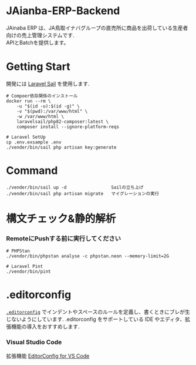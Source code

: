 # JAianba-ERP-Backend
JAinaba ERP は、JA鳥取イナバグループの直売所に商品を出荷している生産者向けの売上管理システムです.   
APIとBatchを提供します。

# Getting Start
開発には [Laravel Sail](https://readouble.com/laravel/9.x/ja/sail.html) を使用します.
```
# Compoer依存関係のインストール
docker run --rm \
    -u "$(id -u):$(id -g)" \
    -v "$(pwd):/var/www/html" \
    -w /var/www/html \
    laravelsail/php82-composer:latest \
    composer install --ignore-platform-reqs

# Laravel SetUp
cp .env.exsample .env
./vender/bin/sail php artisan key:generate
```

# Command
```
./vender/bin/sail up -d                 Sailの立ち上げ
./vender/bin/sail php artisan migrate   マイグレーションの実行
```

# 構文チェック&静的解析
### RemoteにPushする前に実行してください
```
# PHPStan
./vendor/bin/phpstan analyse -c phpstan.neon --memory-limit=2G

# Laravel Pint
./vendor/bin/pint
``` 
# .editorconfig
[`.editorconfig`](/.editorconfig) でインデントやスペースのルールを定義し、書くときにブレが生じないようにしています.
.editorconfig をサポートしている IDE やエディタ、拡張機能の導入をおすすめします.
### Visual Studio Code
拡張機能 [EditorConfig for VS Code](https://marketplace.visualstudio.com/items?itemName=EditorConfig.EditorConfig)
